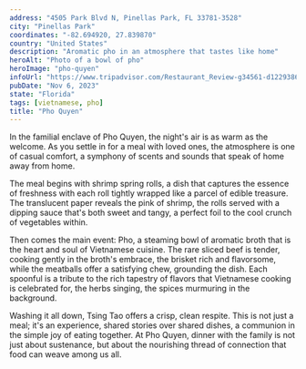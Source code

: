```yaml
---
address: "4505 Park Blvd N, Pinellas Park, FL 33781-3528"
city: "Pinellas Park"
coordinates: "-82.694920, 27.839870"
country: "United States"
description: "Aromatic pho in an atmosphere that tastes like home"
heroAlt: "Photo of a bowl of pho"
heroImage: "pho-quyen"
infoUrl: "https://www.tripadvisor.com/Restaurant_Review-g34561-d1229386-Reviews-Pho_Quyen-Pinellas_Park_Florida.html"
pubDate: "Nov 6, 2023"
state: "Florida"
tags: [vietnamese, pho]
title: "Pho Quyen"
---
```


In the familial enclave of Pho Quyen, the night's air is as warm as the welcome. As you settle in for a meal with loved ones, the atmosphere is one of casual comfort, a symphony of scents and sounds that speak of home away from home.

The meal begins with shrimp spring rolls, a dish that captures the essence of freshness with each roll tightly wrapped like a parcel of edible treasure. The translucent paper reveals the pink of shrimp, the rolls served with a dipping sauce that's both sweet and tangy, a perfect foil to the cool crunch of vegetables within.

Then comes the main event: Pho, a steaming bowl of aromatic broth that is the heart and soul of Vietnamese cuisine. The rare sliced beef is tender, cooking gently in the broth's embrace, the brisket rich and flavorsome, while the meatballs offer a satisfying chew, grounding the dish. Each spoonful is a tribute to the rich tapestry of flavors that Vietnamese cooking is celebrated for, the herbs singing, the spices murmuring in the background.

Washing it all down, Tsing Tao offers a crisp, clean respite. This is not just a meal; it's an experience, shared stories over shared dishes, a communion in the simple joy of eating together. At Pho Quyen, dinner with the family is not just about sustenance, but about the nourishing thread of connection that food can weave among us all.

